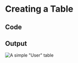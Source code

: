 # Creating a Table

## Code

<code-block src="empty-table.txt"/>

## Output

![A simple "User" table](empty-entity.svg "A simple \"User\" table")
